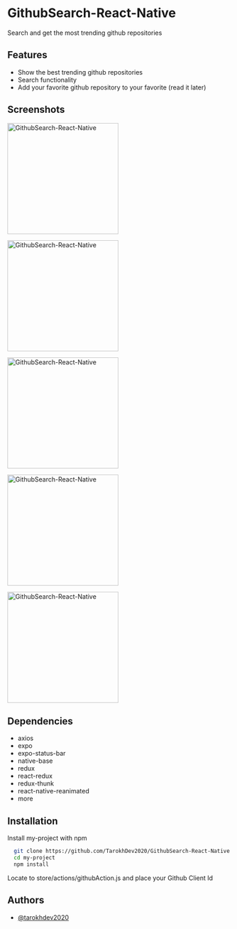 
# GithubSearch-React-Native

Search and get the most trending github repositories

## Features
* Show the best trending github repositories
* Search functionality
* Add your favorite github repository to your favorite (read it later)

## Screenshots
<a href='Simulator Screen Shot - iPhone 11 - 2021-01-12 at 21 48 16' target='_blank'><img src='https://user-images.githubusercontent.com/72879576/153031027-7eb32fa5-a4bc-49c8-8d68-682fd263cffa.png' border='0' alt='GithubSearch-React-Native' width="250"/></a>

<a href='Simulator Screen Shot - iPhone 11 - 2021-01-13 at 19 17 37' target='_blank'><img src='https://user-images.githubusercontent.com/72879576/153031182-2cbe6a5f-a0ed-400e-9026-44ca4d26d91f.png' alt='GithubSearch-React-Native' width="250"/></a>

<a href='Simulator Screen Shot - iPhone 11 - 2021-01-12 at 21 48 38' target='_blank'><img src='https://user-images.githubusercontent.com/72879576/153031064-c4ba9795-ae7a-4ca1-8d37-eae09603d4b6.png' alt='GithubSearch-React-Native' width="250"/></a>

<a href='Simulator Screen Shot - iPhone 11 - 2021-01-12 at 21 48 43' target='_blank'><img src='https://user-images.githubusercontent.com/72879576/153031082-92f99263-2773-422a-a0b8-0b65abbfdfe8.png' alt='GithubSearch-React-Native' width="250"/></a>

<a href='Simulator Screen Shot - iPhone 11 - 2021-01-12 at 21 48 46' target='_blank'><img src='https://user-images.githubusercontent.com/72879576/153031110-59cbe840-31b4-4ae4-9890-595846557adc.png' alt='GithubSearch-React-Native' width="250"/></a>

## Dependencies

 - axios
 - expo
 - expo-status-bar
 - native-base
 - redux
 - react-redux
 - redux-thunk
 - react-native-reanimated
 - more


## Installation

Install my-project with npm

```bash
  git clone https://github.com/TarokhDev2020/GithubSearch-React-Native.git
  cd my-project
  npm install
```

Locate to store/actions/githubAction.js and place your Github Client Id

## Authors

- [@tarokhdev2020](https://www.github.com/TarokhDev2020)

